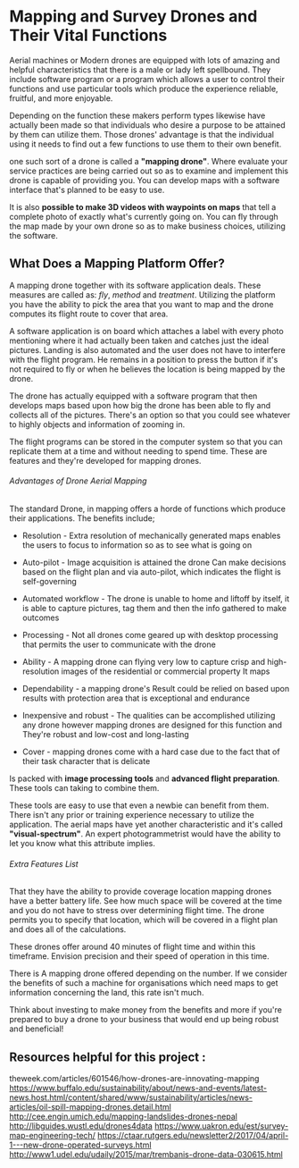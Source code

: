 # Mapping and Survey Drones and Their Vital Functions

Aerial machines or Modern drones are equipped with lots of amazing and helpful characteristics that there is a male or lady left spellbound. They include software program or a program which allows a user to control their functions and use particular tools which produce the experience reliable, fruitful, and more enjoyable.

Depending on the function these makers perform types likewise have actually been made so that individuals who desire a purpose to be attained by them can utilize them. Those drones' advantage is that the individual using it needs to find out a few functions to use them to their own benefit.

one such sort of a drone is called a **"mapping drone"**. Where evaluate your service practices are being carried out so as to examine and implement this drone is capable of providing you. You can develop maps with a software interface that's planned to be easy to use.

It is also **possible to make 3D videos with waypoints on maps** that tell a complete photo of exactly what's currently going on. You can fly through the map made by your own drone so as to make business choices, utilizing the software.

## What Does a Mapping Platform Offer?

A mapping drone together with its software application deals. These measures are called as: *fly*, *method* and *treatment*. Utilizing the platform you have the ability to pick the area that you want to map and the drone computes its flight route to cover that area.

A software application is on board which attaches a label with every photo mentioning where it had actually been taken and catches just the ideal pictures. Landing is also automated and the user does not have to interfere with the flight program. He remains in a position to press the button if it's not required to fly or when he believes the location is being mapped by the drone.

The drone has actually equipped with a software program that then develops maps based upon how big the drone has been able to fly and collects all of the pictures. There's an option so that you could see whatever to highly objects and information of zooming in.

The flight programs can be stored in the computer system so that you can replicate them at a time and without needing to spend time. These are features and they're developed for mapping drones.

###### Advantages of Drone Aerial Mapping

The standard Drone, in mapping offers a horde of functions which produce their applications. The benefits include;

- Resolution - Extra resolution of mechanically generated maps enables the users to focus to information so as to see what is going on

- Auto-pilot - Image acquisition is attained the drone Can make decisions based on the flight plan and via auto-pilot, which indicates the flight is self-governing

- Automated workflow - The drone is unable to home and liftoff by itself, it is able to capture pictures, tag them and then the info gathered to make outcomes

- Processing - Not all drones come geared up with desktop processing that permits the user to communicate with the drone

- Ability - A mapping drone can flying very low to capture crisp and high-resolution images of the residential or commercial property It maps

- Dependability - a mapping drone's Result could be relied on based upon results with protection area that is exceptional and endurance

- Inexpensive and robust - The qualities can be accomplished utilizing any drone however mapping drones are designed for this function and They're robust and low-cost and long-lasting

- Cover - mapping drones come with a hard case due to the fact that of their task character that is delicate

Is packed with **image processing tools** and **advanced flight preparation**. These tools can taking to combine them.

These tools are easy to use that even a newbie can benefit from them. There isn't any prior or training experience necessary to utilize the application. The aerial maps have yet another characteristic and it's called **"visual-spectrum"**. An expert photogrammetrist would have the ability to let you know what this attribute implies.

###### Extra Features List

That they have the ability to provide coverage location mapping drones have a better battery life. See how much space will be covered at the time and you do not have to stress over determining flight time. The drone permits you to specify that location, which will be covered in a flight plan and does all of the calculations.

These drones offer around 40 minutes of flight time and within this timeframe. Envision precision and their speed of operation in this time.

There is A mapping drone offered depending on the number. If we consider the benefits of such a machine for organisations which need maps to get information concerning the land, this rate isn't much.

Think about investing to make money from the benefits and more if you're prepared to buy a drone to your business that would end up being robust and beneficial!

## Resources helpful for this project :
theweek.com/articles/601546/how-drones-are-innovating-mapping
https://www.buffalo.edu/sustainability/about/news-and-events/latest-news.host.html/content/shared/www/sustainability/articles/news-articles/oil-spill-mapping-drones.detail.html
http://cee.engin.umich.edu/mapping-landslides-drones-nepal
http://libguides.wustl.edu/drones4data
https://www.uakron.edu/est/survey-map-engineering-tech/
https://ctaar.rutgers.edu/newsletter2/2017/04/april-1---new-drone-operated-surveys.html
http://www1.udel.edu/udaily/2015/mar/trembanis-drone-data-030615.html
